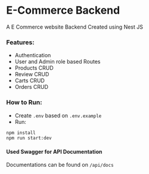 # E-Commerce Backend

A E Commerce website Backend Created using Nest JS

### Features:

- Authentication
- User and Admin role based Routes
- Products CRUD
- Review CRUD
- Carts CRUD
- Orders CRUD

### How to Run:

- Create `.env` based on `.env.example`
- Run:

```bash
npm install
npm run start:dev
```

#### Used Swagger for API Documentation

Documentations can be found on `/api/docs`
